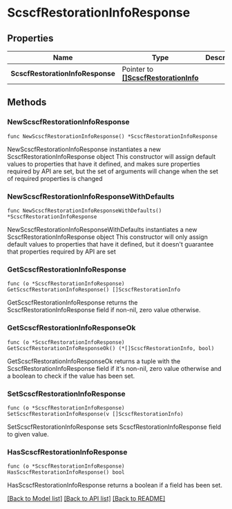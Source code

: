 # ScscfRestorationInfoResponse

## Properties

Name | Type | Description | Notes
------------ | ------------- | ------------- | -------------
**ScscfRestorationInfoResponse** | Pointer to [**[]ScscfRestorationInfo**](ScscfRestorationInfo.md) |  | [optional] 

## Methods

### NewScscfRestorationInfoResponse

`func NewScscfRestorationInfoResponse() *ScscfRestorationInfoResponse`

NewScscfRestorationInfoResponse instantiates a new ScscfRestorationInfoResponse object
This constructor will assign default values to properties that have it defined,
and makes sure properties required by API are set, but the set of arguments
will change when the set of required properties is changed

### NewScscfRestorationInfoResponseWithDefaults

`func NewScscfRestorationInfoResponseWithDefaults() *ScscfRestorationInfoResponse`

NewScscfRestorationInfoResponseWithDefaults instantiates a new ScscfRestorationInfoResponse object
This constructor will only assign default values to properties that have it defined,
but it doesn't guarantee that properties required by API are set

### GetScscfRestorationInfoResponse

`func (o *ScscfRestorationInfoResponse) GetScscfRestorationInfoResponse() []ScscfRestorationInfo`

GetScscfRestorationInfoResponse returns the ScscfRestorationInfoResponse field if non-nil, zero value otherwise.

### GetScscfRestorationInfoResponseOk

`func (o *ScscfRestorationInfoResponse) GetScscfRestorationInfoResponseOk() (*[]ScscfRestorationInfo, bool)`

GetScscfRestorationInfoResponseOk returns a tuple with the ScscfRestorationInfoResponse field if it's non-nil, zero value otherwise
and a boolean to check if the value has been set.

### SetScscfRestorationInfoResponse

`func (o *ScscfRestorationInfoResponse) SetScscfRestorationInfoResponse(v []ScscfRestorationInfo)`

SetScscfRestorationInfoResponse sets ScscfRestorationInfoResponse field to given value.

### HasScscfRestorationInfoResponse

`func (o *ScscfRestorationInfoResponse) HasScscfRestorationInfoResponse() bool`

HasScscfRestorationInfoResponse returns a boolean if a field has been set.


[[Back to Model list]](../README.md#documentation-for-models) [[Back to API list]](../README.md#documentation-for-api-endpoints) [[Back to README]](../README.md)


